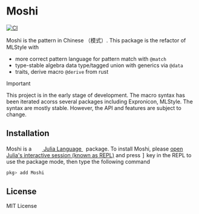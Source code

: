 # Moshi

[![CI](https://github.com/Roger-luo/Moshi.jl/actions/workflows/CI.yml/badge.svg)](https://github.com/Roger-luo/Moshi.jl/actions/workflows/CI.yml)

Moshi is the pattern in Chinese （模式）. This package is the refactor of MLStyle with

- more correct pattern language for pattern match with `@match`
- type-stable algebra data type/tagged union with generics via `@data`
- traits, derive macro `@derive` from rust

> [!IMPORTANT]
>
> This project is in the early stage of development. The macro syntax has been iterated acorss several packages including Expronicon, MLStyle. The syntax are mostly stable. However, the API and features are subject to change.

## Installation

<p>
Moshi is a &nbsp;
    <a href="https://julialang.org">
        <img src="https://raw.githubusercontent.com/JuliaLang/julia-logo-graphics/master/images/julia.ico" width="16em">
        Julia Language
    </a>
    &nbsp; package. To install Moshi,
    please <a href="https://docs.julialang.org/en/v1/manual/getting-started/">open
    Julia's interactive session (known as REPL)</a> and press <kbd>]</kbd>
    key in the REPL to use the package mode, then type the following command
</p>

```julia
pkg> add Moshi
```

## License

MIT License
